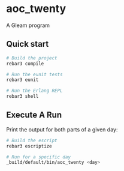 # aoc_twenty

A Gleam program

## Quick start

```sh
# Build the project
rebar3 compile

# Run the eunit tests
rebar3 eunit

# Run the Erlang REPL
rebar3 shell
```

## Execute A Run

Print the output for both parts of a given day:

```sh
# Build the escript
rebar3 escriptize

# Run for a specific day
_build/default/bin/aoc_twenty <day>
```
